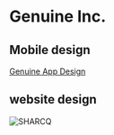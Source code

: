 # Genuine Inc.

## Mobile design
[Genuine App Design](https://www.figma.com/embed?embed_host=share&url=https%3A%2F%2Fwww.figma.com%2Ffile%2F4xkNQrdzO1B8aTZNUhwVQl%2FProject-Portfolio%3Fnode-id%3D0%253A1 ':include :type=iframe width=100% height=400px')


## website design 
![SHARCQ](/../media/designs/Genuine_full_design.png)